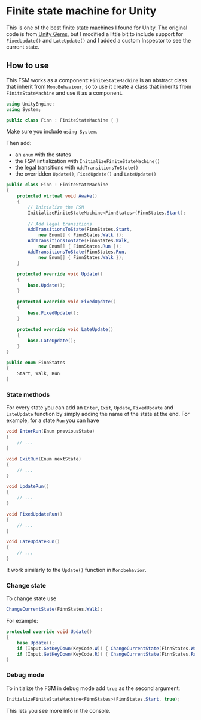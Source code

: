 # Finite state machine for Unity

This is one of the best finite state machines I found for Unity. The original code is from [Unity Gems](https://unitygem.wordpress.com/state-machine-fsm-part-2/), but I modified a little bit to include support for `FixedUpdate()` and `LateUpdate()` and I added a custom Inspector to see the current state.

## How to use

This FSM works as a component: `FiniteStateMachine` is an abstract class that inherit from `MonoBehaviour`, so to use it create a class that inherits from `FiniteStateMachine` and use it as a component.

``` cs
using UnityEngine;
using System;

public class Finn : FiniteStateMachine { }
```

Make sure you include `using System`.

Then add:
* an `enum` with the states
* the FSM iintialization with `InitializeFiniteStateMachine()`
* the legal transitions with `AddTransitionsToState()`
* the overridden `Update()`, `FixedUpdate()` and `LateUpdate()`

``` cs
public class Finn : FiniteStateMachine
{
	protected virtual void Awake()
	{
		// Initialize the FSM
		InitializeFiniteStateMachine<FinnStates>(FinnStates.Start);
		
		// Add legal transitions
		AddTransitionsToState(FinnStates.Start,
			new Enum[] { FinnStates.Walk });
		AddTransitionsToState(FinnStates.Walk,
			new Enum[] { FinnStates.Run });
		AddTransitionsToState(FinnStates.Run,
			new Enum[] { FinnStates.Walk });
	}
	
	protected override void Update()
	{
		base.Update();
	}

	protected override void FixedUpdate()
	{
		base.FixedUpdate();
	}
	
	protected override void LateUpdate()
	{
		base.LateUpdate();
	}
}

public enum FinnStates
{
	Start, Walk, Run
}
```

### State methods

For every state you can add an `Enter`, `Exit`, `Update`, `FixedUpdate` and `LateUpdate` function by simply adding the name of the state at the end. For example, for a state `Run` you can have

``` cs
void EnterRun(Enum previousState)
{
	// ...
}

void ExitRun(Enum nextState)
{
	// ...
}

void UpdateRun()
{
	// ...
}

void FixedUpdateRun()
{
	// ...
}

void LateUpdateRun()
{
	// ...
}
```

It work similarly to the `Update()` function in `Monobehavior`.

### Change state

To change state use

``` cs
ChangeCurrentState(FinnStates.Walk);
```

For example:

``` cs
protected override void Update()
{
	base.Update();
	if (Input.GetKeyDown(KeyCode.W)) { ChangeCurrentState(FinnStates.Walk); }
	if (Input.GetKeyDown(KeyCode.R)) { ChangeCurrentState(FinnStates.Run); }
}
```

### Debug mode

To initialize the FSM in debug mode add `true` as the second argument:

``` cs
InitializeFiniteStateMachine<FinnStates>(FinnStates.Start, true);
```

This lets you see more info in the console.
